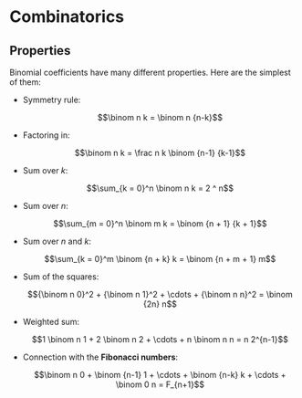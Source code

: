 # Combinatorics

## Properties

Binomial coefficients have many different properties. Here are the simplest of them:

*   Symmetry rule:

    $$\binom n k = \binom n {n-k}$$

*   Factoring in:

    $$\binom n k = \frac n k \binom {n-1} {k-1}$$

*   Sum over $k$:

    $$\sum_{k = 0}^n \binom n k = 2 ^ n$$

*   Sum over $n$:

    $$\sum_{m = 0}^n \binom m k = \binom {n + 1} {k + 1}$$

*   Sum over $n$ and $k$:

    $$\sum_{k = 0}^m  \binom {n + k} k = \binom {n + m + 1} m$$

*   Sum of the squares:

    $${\binom n 0}^2 + {\binom n 1}^2 + \cdots + {\binom n n}^2 = \binom {2n} n$$

*   Weighted sum:

    $$1 \binom n 1 + 2 \binom n 2 + \cdots + n \binom n n = n 2^{n-1}$$

*   Connection with the **Fibonacci numbers**:

    $$\binom n 0 + \binom {n-1} 1 + \cdots + \binom {n-k} k + \cdots + \binom 0 n = F_{n+1}$$
